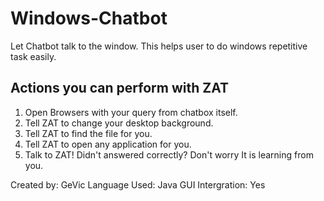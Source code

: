 # Windows-Chatbot
Let Chatbot talk to the window. This helps user to do windows repetitive task easily.

## Actions you can perform with ZAT
1. Open Browsers with your query from chatbox itself.
2. Tell ZAT to change your desktop background.
3. Tell ZAT to find the file for you.
4. Tell ZAT to open any application for you.
5. Talk to ZAT! Didn't answered correctly? Don't worry It is learning from you.

Created by: GeVic 
Language Used: Java
GUI Intergration: Yes
